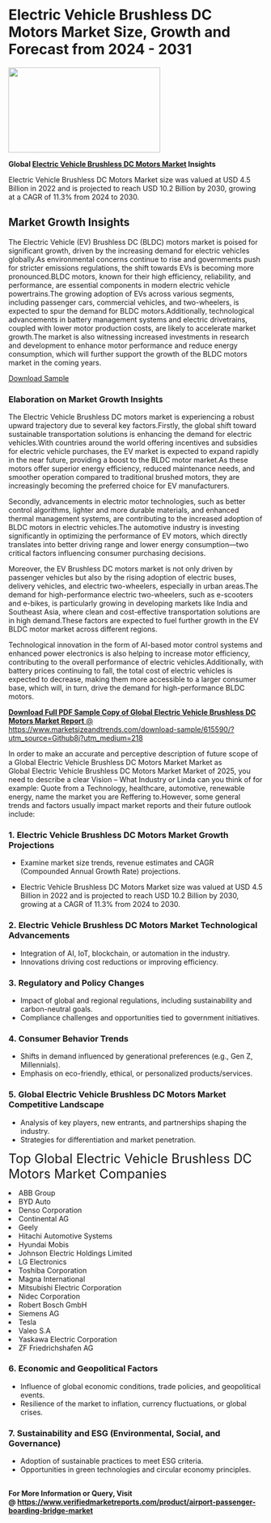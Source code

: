 <H1>Electric Vehicle Brushless DC Motors Market Size, Growth and Forecast from 2024 - 2031</H1><img class="aligncenter size-medium wp-image-584254" src="https://thirdeyenews.in/wp-content/uploads/2024/09/Global-Market-Research-300x168.jpeg" alt="" width="300" height="168" /><p><strong>Global&nbsp;<a href="https://www.marketsizeandtrends.com/download-sample/615590/?utm_source=Github8j?utm_medium=218">Electric Vehicle Brushless DC Motors Market</a> Insights</strong></p><p>Electric Vehicle Brushless DC Motors Market size was valued at USD 4.5 Billion in 2022 and is projected to reach USD 10.2 Billion by 2030, growing at a CAGR of 11.3% from 2024 to 2030.</p><p><h2>Market Growth Insights</h2> <p>The Electric Vehicle (EV) Brushless DC (BLDC) motors market is poised for significant growth, driven by the increasing demand for electric vehicles globally.As environmental concerns continue to rise and governments push for stricter emissions regulations, the shift towards EVs is becoming more pronounced.BLDC motors, known for their high efficiency, reliability, and performance, are essential components in modern electric vehicle powertrains.The growing adoption of EVs across various segments, including passenger cars, commercial vehicles, and two-wheelers, is expected to spur the demand for BLDC motors.Additionally, technological advancements in battery management systems and electric drivetrains, coupled with lower motor production costs, are likely to accelerate market growth.The market is also witnessing increased investments in research and development to enhance motor performance and reduce energy consumption, which will further support the growth of the BLDC motors market in the coming years.</p> <p><a href="#">Download Sample</a></p> <h3>Elaboration on Market Growth Insights</h3> <p>The Electric Vehicle Brushless DC motors market is experiencing a robust upward trajectory due to several key factors.Firstly, the global shift toward sustainable transportation solutions is enhancing the demand for electric vehicles.With countries around the world offering incentives and subsidies for electric vehicle purchases, the EV market is expected to expand rapidly in the near future, providing a boost to the BLDC motor market.As these motors offer superior energy efficiency, reduced maintenance needs, and smoother operation compared to traditional brushed motors, they are increasingly becoming the preferred choice for EV manufacturers.</p> <p>Secondly, advancements in electric motor technologies, such as better control algorithms, lighter and more durable materials, and enhanced thermal management systems, are contributing to the increased adoption of BLDC motors in electric vehicles.The automotive industry is investing significantly in optimizing the performance of EV motors, which directly translates into better driving range and lower energy consumption—two critical factors influencing consumer purchasing decisions.</p> <p>Moreover, the EV Brushless DC motors market is not only driven by passenger vehicles but also by the rising adoption of electric buses, delivery vehicles, and electric two-wheelers, especially in urban areas.The demand for high-performance electric two-wheelers, such as e-scooters and e-bikes, is particularly growing in developing markets like India and Southeast Asia, where clean and cost-effective transportation solutions are in high demand.These factors are expected to fuel further growth in the EV BLDC motor market across different regions.</p> <p>Technological innovation in the form of AI-based motor control systems and enhanced power electronics is also helping to increase motor efficiency, contributing to the overall performance of electric vehicles.Additionally, with battery prices continuing to fall, the total cost of electric vehicles is expected to decrease, making them more accessible to a larger consumer base, which will, in turn, drive the demand for high-performance BLDC motors.</p> <p><a href="#"></p><p><span class=""><strong>Download Full PDF Sample Copy of Global Electric Vehicle Brushless DC Motors Market Report</strong> @ <a href="https://www.marketsizeandtrends.com/download-sample/615590/?utm_source=Github8j?utm_medium=218" target="_blank">https://www.marketsizeandtrends.com/download-sample/615590/?utm_source=Github8j?utm_medium=218</a></span></p><p>In order to make an accurate and perceptive description of future scope of a Global&nbsp;Electric Vehicle Brushless DC Motors Market Market as Global&nbsp;Electric Vehicle Brushless DC Motors Market Market of 2025, you need to describe a clear Vision &ndash; What Industry or Linda can you think of for example: Quote from a Technology, healthcare, automotive, renewable energy, name the market you are Reffering to.However, some general trends and factors usually impact market reports and their future outlook include:</p><h3>1.&nbsp;<strong>Electric Vehicle Brushless DC Motors Market Growth Projections</strong></h3><ul><li>Examine market size trends, revenue estimates and CAGR (Compounded Annual Growth Rate) projections.</li><li><p>Electric Vehicle Brushless DC Motors Market size was valued at USD 4.5 Billion in 2022 and is projected to reach USD 10.2 Billion by 2030, growing at a CAGR of 11.3% from 2024 to 2030.</p></li></ul><h3>2.&nbsp;<strong>Electric Vehicle Brushless DC Motors Market Technological Advancements</strong></h3><ul><li>Integration of AI, IoT, blockchain, or automation in the industry.</li><li>Innovations driving cost reductions or improving efficiency.</li></ul><h3>3.&nbsp;<strong>Regulatory and Policy Changes</strong></h3><ul><li>Impact of global and regional regulations, including sustainability and carbon-neutral goals.</li><li>Compliance challenges and opportunities tied to government initiatives.</li></ul><h3>4.&nbsp;<strong>Consumer Behavior Trends</strong></h3><ul><li>Shifts in demand influenced by generational preferences (e.g., Gen Z, Millennials).</li><li>Emphasis on eco-friendly, ethical, or personalized products/services.</li></ul><h3>5.&nbsp;<strong>Global Electric Vehicle Brushless DC Motors Market Competitive Landscape</strong></h3><ul><li>Analysis of key players, new entrants, and partnerships shaping the industry.</li><li>Strategies for differentiation and market penetration.</li></ul><p data-pm-slice="1 1 []"><span style="color: inherit; font-family: inherit; font-size: 25px;">Top Global Electric Vehicle Brushless DC Motors Market Companies</span></p><div class="" data-test-id=""><p><li>ABB Group</li><li> BYD Auto</li><li> Denso Corporation</li><li> Continental AG</li><li> Geely</li><li> Hitachi Automotive Systems</li><li> Hyundai Mobis</li><li> Johnson Electric Holdings Limited</li><li> LG Electronics</li><li> Toshiba Corporation</li><li> Magna International</li><li> Mitsubishi Electric Corporation</li><li> Nidec Corporation</li><li> Robert Bosch GmbH</li><li> Siemens AG</li><li> Tesla</li><li> Valeo S.A</li><li> Yaskawa Electric Corporation</li><li> ZF Friedrichshafen AG</li></p></div><h3>6.&nbsp;<strong>Economic and Geopolitical Factors</strong></h3><ul><li>Influence of global economic conditions, trade policies, and geopolitical events.</li><li>Resilience of the market to inflation, currency fluctuations, or global crises.</li></ul><h3>7.&nbsp;<strong>Sustainability and ESG (Environmental, Social, and Governance)</strong></h3><ul><li>Adoption of sustainable practices to meet ESG criteria.</li><li>Opportunities in green technologies and circular economy principles.</li></ul><h2><strong style="font-size: 14px;">For More Information or Query, Visit @&nbsp;</strong><a style="background-color: #ffffff; font-size: 14px;" href="https://www.marketsizeandtrends.com/report/electric-vehicle-brushless-dc-motors-market/" target="_blank">https://www.verifiedmarketreports.com/product/airport-passenger-boarding-bridge-market</a></h2>
